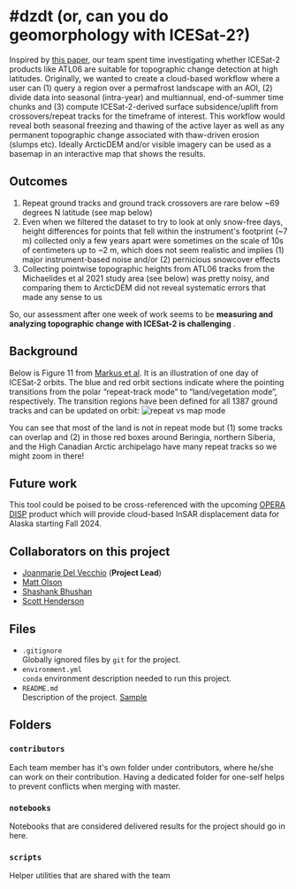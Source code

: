 # #dzdt (or, can you do geomorphology with ICESat-2?)
Inspired by [this paper](https://agupubs.onlinelibrary.wiley.com/doi/full/10.1029/2020EA001538), our team spent time investigating whether ICESat-2 products like ATL06 are suitable for topographic change detection at high latitudes. Originally, we wanted to create a cloud-based workflow where a user can (1) query a region over a permafrost landscape with an AOI, (2) divide data into seasonal (intra-year) and multiannual, end-of-summer time chunks and (3) compute ICESat-2-derived surface subsidence/uplift from crossovers/repeat tracks for the timeframe of interest. This workflow would reveal both seasonal freezing and thawing of the active layer as well as any permanent topographic change associated with thaw-driven erosion (slumps etc). Ideally ArcticDEM and/or visible imagery can be used as a basemap in an interactive map that shows the results. 

## Outcomes

1. Repeat ground tracks and ground track crossovers are rare below ~69 degrees N latitude (see map below)
2. Even when we filtered the dataset to try to look at only snow-free days, height differences for points that fell within the instrument's footprint (~7 m) collected only a few years apart were sometimes on the scale of 10s of centimeters up to ~2 m, which does not seem realistic and implies (1) major instrument-based noise and/or (2) pernicious snowcover effects
3. Collecting pointwise topographic heights from ATL06 tracks from the Michaelides et al 2021 study area (see below) was pretty noisy, and comparing them to ArcticDEM did not reveal systematic errors that made any sense to us

So, our assessment after one week of work seems to be <b> measuring and analyzing topographic change with ICESat-2 is challenging </b>.

## Background

Below is Figure 11 from [Markus et al](https://www.sciencedirect.com/science/article/pii/S0034425716305089). It is an illustration of one day of ICESat-2 orbits. The blue and red orbit sections indicate where the pointing transitions from the polar “repeat-track mode” to “land/vegetation mode”, respectively. The transition regions have been defined for all 1387 ground tracks and can be updated on orbit:
![repeat vs map mode](https://ars.els-cdn.com/content/image/1-s2.0-S0034425716305089-gr11.jpg) 

You can see that most of the land is not in repeat mode but (1) some tracks can overlap and (2) in those red boxes around Beringia, northern Siberia, and the High Canadian Arctic archipelago have many repeat tracks so we might zoom in there!

## Future work 

This tool could be poised to be cross-referenced with the upcoming [OPERA DISP](https://www.jpl.nasa.gov/go/opera/products) product which will provide cloud-based InSAR displacement data for Alaska starting Fall 2024.



## Collaborators on this project
- [Joanmarie Del Vecchio](https://github.com/jmdelvecchio) (**Project Lead**)
- [Matt Olson](https://github.com/mattols)
- [Shashank Bhushan](https://github.com/ShashankBice)
- [Scott Henderson](https://github.com/scottyhq)



## Files

* `.gitignore`
<br> Globally ignored files by `git` for the project.
* `environment.yml`
<br> `conda` environment description needed to run this project.
* `README.md`
<br> Description of the project. [Sample](https://geohackweek.github.io/wiki/github_project_management.html#project-guidelines)

## Folders

### `contributors`
Each team member has it's own folder under contributors, where he/she can
work on their contribution. Having a dedicated folder for one-self helps to 
prevent conflicts when merging with master.

### `notebooks`
Notebooks that are considered delivered results for the project should go in
here.

### `scripts`
Helper utilities that are shared with the team

